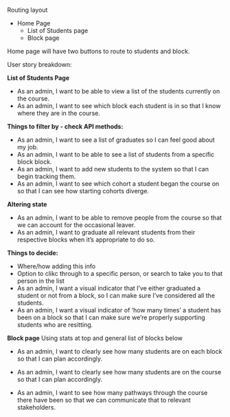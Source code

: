Routing layout

- Home Page
  - List of Students page
  - Block page

Home page will have two buttons to route to students and block.

User story breakdown:

**List of Students Page**

- As an admin, I want to be able to view a list of the students currently on the course.
- As an admin, I want to see which block each student is in so that I know where they are in the course.

**Things to filter by - check API methods:**

- As an admin, I want to see a list of graduates so I can feel good about my job.
- As an admin, I want to be able to see a list of students from a specific block block.
- As an admin, I want to add new students to the system so that I can begin tracking them.
- As an admin, I want to see which cohort a student began the course on so that I can see how starting cohorts diverge.

**Altering state**

- As an admin, I want to be able to remove people from the course so that we can account for the occasional leaver.
- As an admin, I want to graduate all relevant students from their respective blocks when it’s appropriate to do so.
<!-- Filter students by block they are on, pass student-ids who are repeating, check if params for student-ids who are repeating is empty, if it is then iterate through all students in that block, change current block to new block, add new block to each students block history. If there is people there, filter students on block by required id into 2 arrays. Iterate through first array as above, the iterate through second array of repeating students, not changing current block but adding the repeated block to block history. -->

**Things to decide:**

- Where/how adding this info
- Option to clikc through to a specific person, or search to take you to that person in the list
- As an admin, I want a visual indicator that I’ve either graduated a student or not from a block, so I can make sure I’ve considered all the students.
- As an admin, I want a visual indicator of ‘how many times’ a student has been on a block so that I can make sure we’re properly supporting students who are resitting.
<!-- ? -->

**Block page**
Using stats at top and general list of blocks below

- As an admin, I want to clearly see how many students are on each block so that I can plan accordingly.
- As an admin, I want to clearly see how many students are on the course so that I can plan accordingly.

- As an admin, I want to see how many pathways through the course there have been so that we can communicate that to relevant stakeholders.
<!-- ? -->
